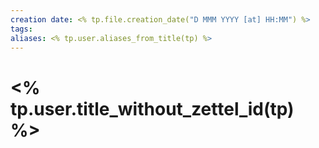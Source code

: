 ```yaml
---
creation date: <% tp.file.creation_date("D MMM YYYY [at] HH:MM") %>
tags:
aliases: <% tp.user.aliases_from_title(tp) %>
---
```


# <% tp.user.title_without_zettel_id(tp) %>